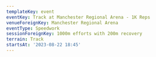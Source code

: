 ```yaml
---
templateKey: event
eventKey: Track at Manchester Regional Arena - 1K Reps
venueForeignKey: Manchester Regional Arena
eventType: Speedwork
sessionForeignKey: 1000m efforts with 200m recovery
terrain: Track
startsAt: '2023-08-22 18:45'
---
```

